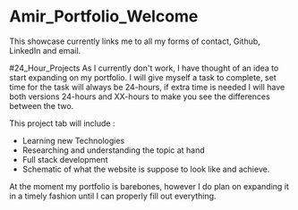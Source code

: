 # Amir_Portfolio_Welcome
This showcase currently links me to all my forms of contact, Github, LinkedIn and email. 

#24_Hour_Projects
As I currently don't work, I have thought of an idea to start expanding on my portfolio. I will give myself a task to complete, set time for the task will always be 24-hours, if extra time is needed I will have both versions 24-hours and XX-hours to make you see the differences between the two.

This project tab will include : 
- Learning new Technologies
- Researching and understanding the topic at hand
- Full stack development
- Schematic of what the website is suppose to look like and achieve.

At the moment my portfolio is barebones, however I do plan on expanding it in a timely fashion until I can properly fill out everything. 
